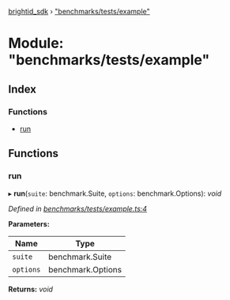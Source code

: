 [brightid_sdk](../README.md) › ["benchmarks/tests/example"](_benchmarks_tests_example_.md)

# Module: "benchmarks/tests/example"

## Index

### Functions

* [run](_benchmarks_tests_example_.md#run)

## Functions

###  run

▸ **run**(`suite`: benchmark.Suite, `options`: benchmark.Options): *void*

*Defined in [benchmarks/tests/example.ts:4](https://github.com/acolytec3/brightIdSDK/blob/3153f9f/benchmarks/tests/example.ts#L4)*

**Parameters:**

Name | Type |
------ | ------ |
`suite` | benchmark.Suite |
`options` | benchmark.Options |

**Returns:** *void*
